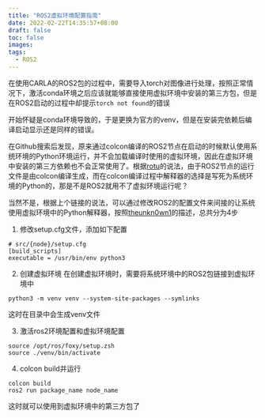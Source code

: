 ```yaml
---
title: "ROS2虚拟环境配置指南"
date: 2022-02-22T14:35:57+08:00
draft: false
toc: false
images:
tags: 
  - ROS2
---
```


在使用CARLA的ROS2包的过程中，需要导入torch对图像进行处理，按照正常情况下，激活conda环境之后应该就能够直接使用虚拟环境中安装的第三方包，但是在ROS2启动的过程中却提示`torch not found`的错误

开始怀疑是conda环境导致的，于是更换为官方的venv，但是在安装完依赖后编译启动显示还是同样的错误。

在Github搜索后发现，原来通过colcon编译的ROS2节点在启动的时候默认使用系统环境的Python环境运行，并不会加载编译时使用的虚拟环境，因此在虚拟环境中安装的第三方依赖也不会正常使用了。根据[rotu](https://github.com/colcon/colcon-core/pull/183)的说法，由于ROS2节点的运行文件是由colcon编译生成，而在colcon编译过程中解释器的选择是写死为系统环境的Python的，那是不是ROS2就用不了虚拟环境运行呢？

当然不是，根据上个链接的说法，可以通过修改ROS2的配置文件来间接的让系统使用虚拟环境中的Python解释器，按照[theunkn0wn1](https://github.com/ros2/ros2/issues/1094#issuecomment-927179578)的描述，总共分为4步

1. 修改setup.cfg文件，添加如下配置
```
# src/{node}/setup.cfg
[build_scripts]
executable = /usr/bin/env python3
```
2. 创建虚拟环境
在创建虚拟环境时，需要将系统环境中的ROS2包链接到虚拟环境中
```
python3 -m venv venv --system-site-packages --symlinks
```
这时在目录中会生成venv文件

3. 激活ros2环境配置和虚拟环境配置
```
source /opt/ros/foxy/setup.zsh
source ./venv/bin/activate
```

4. colcon build并运行
```
colcon build
ros2 run package_name node_name
```

这时就可以使用到虚拟环境中的第三方包了
